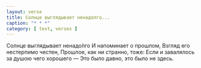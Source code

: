 ```yaml
---
layout: verse
title: Солнце выглядывает ненадолго...
caption: "* * *"
category: [ text, verses ]
---
```

Солнце выглядывает ненадо́лго
И напоминает о прошлом,
Взгляд его нестерпимо честен,
Прошлое, как ни странно, тоже:
Если и завалялось за душою чего хорошего —
Это было давно, это было не здесь.
